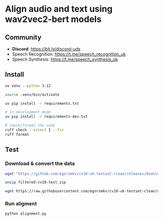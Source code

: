 # Align audio and text using wav2vec2-bert models

## Community

- **Discord**: https://bit.ly/discord-uds
- Speech Recognition: https://t.me/speech_recognition_uk
- Speech Synthesis: https://t.me/speech_synthesis_uk

## Install

```bash
uv venv --python 3.12

source .venv/bin/activate

uv pip install -r requirements.txt

# in development mode
uv pip install -r requirements-dev.txt

# check/format the code
ruff check --select I --fix
ruff format
```

## Test

### Download & convert the data

```bash
wget "https://github.com/egorsmkv/cv10-uk-testset-clean/releases/download/v1.0/filtered-cv10-test.zip"

unzip filtered-cv10-test.zip

wget https://raw.githubusercontent.com/egorsmkv/cv10-uk-testset-clean/refs/heads/main/rows.csv
```

### Run aligment

```bash
python alignment.py
```

